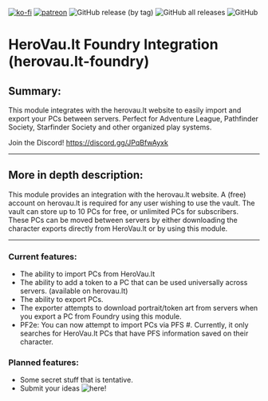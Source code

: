 [![ko-fi](https://img.shields.io/badge/-buy%20me%20a%20coffee-%23FF5E5B?style=plastic)](https://ko-fi.com/slate) [![patreon](https://img.shields.io/badge/-support%20me%20on%20patreon-%235C5C5C?style=plastic)](https://patreon.com/slatesfoundrystuff) ![GitHub release (by tag)](https://img.shields.io/github/downloads/zarmstrong/herovau.lt-foundry/herovau.lt-foundry-0.7.1/total?style=plastic) ![GitHub all releases](https://img.shields.io/github/downloads/zarmstrong/herovau.lt-foundry/total?style=plastic) ![GitHub](https://img.shields.io/github/license/zarmstrong/herovau.lt-foundry?style=plastic)

# HeroVau.lt Foundry Integration (herovau.lt-foundry)
## Summary:
This module integrates with the herovau.lt website to easily import and export your PCs between servers. Perfect for Adventure League, Pathfinder Society, Starfinder Society and other organized play systems.

Join the Discord! https://discord.gg/JPqBfwAyxk

---
## More in depth description:
This module provides an integration with the herovau.lt website.  A (free) account on herovau.lt is required for any user wishing to use the vault.  The vault can store up to 10 PCs for free, or unlimited PCs for subscribers. These PCs can be moved between servers by either downloading the character exports directly from HeroVau.lt or by using this module.

---
### Current features:
 - The ability to import PCs from HeroVau.lt
 - The ability to add a token to a PC that can be used universally across servers. (available on herovau.lt)
 - The ability to export PCs.
 - The exporter attempts to download portrait/token art from servers when you export a PC from Foundry using this module.
 - PF2e: You can now attempt to import PCs via PFS #.  Currently, it only searches for HeroVau.lt PCs that have PFS information saved on their character.

### Planned features:
 
 - Some secret stuff that is tentative.
 - Submit your ideas ![here](https://github.com/zarmstrong/herovau.lt-foundry/issues)! 
